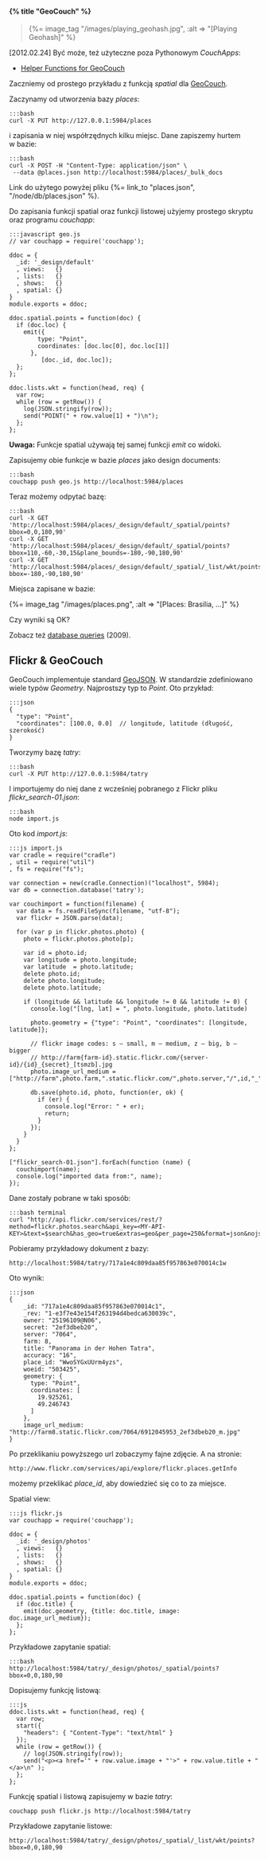 #### {% title "GeoCouch" %}

<blockquote>
 {%= image_tag "/images/playing_geohash.jpg", :alt => "[Playing Geohash]" %}
</blockquote>

[2012.02.24] Być może, też użyteczne poza Pythonowym *CouchApps*:

* [Helper Functions for GeoCouch](https://github.com/maxogden/geocouch-utils)


Zaczniemy od prostego przykładu z funkcją *spatial*
dla [GeoCouch](https://github.com/couchbase/geocouch).

Zaczynamy od utworzenia bazy *places*:

    :::bash
    curl -X PUT http://127.0.0.1:5984/places

i zapisania w niej współrzędnych kilku miejsc.
Dane zapiszemy hurtem w bazie:

    :::bash
    curl -X POST -H "Content-Type: application/json" \
     --data @places.json http://localhost:5984/places/_bulk_docs

Link do użytego powyżej pliku {%= link_to "places.json", "/node/db/places.json" %}.

Do zapisania funkcji spatial oraz funkcji listowej użyjemy prostego skryptu
oraz programu *couchapp*:

    :::javascript geo.js
    // var couchapp = require('couchapp');

    ddoc = {
      _id: '_design/default'
      , views:   {}
      , lists:   {}
      , shows:   {}
      , spatial: {}
    }
    module.exports = ddoc;

    ddoc.spatial.points = function(doc) {
      if (doc.loc) {
        emit({
            type: "Point",
            coordinates: [doc.loc[0], doc.loc[1]]
          },
             [doc._id, doc.loc]);
      };
    };

    ddoc.lists.wkt = function(head, req) {
      var row;
      while (row = getRow()) {
        log(JSON.stringify(row));
        send("POINT(" + row.value[1] + ")\n");
      };
    };

**Uwaga:** Funkcje spatial używają tej samej funkcji *emit* co widoki.

Zapisujemy obie funkcje w bazie *places* jako design documents:

    :::bash
    couchapp push geo.js http://localhost:5984/places

Teraz możemy odpytać bazę:

    :::bash
    curl -X GET 'http://localhost:5984/places/_design/default/_spatial/points?bbox=0,0,180,90'
    curl -X GET 'http://localhost:5984/places/_design/default/_spatial/points?bbox=110,-60,-30,15&plane_bounds=-180,-90,180,90'
    curl -X GET 'http://localhost:5984/places/_design/default/_spatial/_list/wkt/points?bbox=-180,-90,180,90'

Miejsca zapisane w bazie:

{%= image_tag "/images/places.png", :alt => "[Places: Brasilia, …]" %}

Czy wyniki są OK?

Zobacz też [database queries](http://sitr.us/2009/06/30/database-queries-the-couchdb-way.html) (2009).


## Flickr & GeoCouch

GeoCouch implementuje standard [GeoJSON](http://geojson.org/geojson-spec.html).
W standardzie zdefiniowano wiele typów *Geometry*.
Najprostszy typ to *Point*. Oto przykład:

    :::json
    {
      "type": "Point",
      "coordinates": [100.0, 0.0]  // longitude, latitude (długość, szerokość)
    }

Tworzymy bazę *tatry*:

    :::bash
    curl -X PUT http://127.0.0.1:5984/tatry

I importujemy do niej dane z wcześniej pobranego z Flickr pliku *flickr_search-01.json*:

    :::bash
    node import.js

Oto kod *import.js*:

    :::js import.js
    var cradle = require("cradle")
    , util = require("util")
    , fs = require("fs");

    var connection = new(cradle.Connection)("localhost", 5984);
    var db = connection.database('tatry');

    var couchimport = function(filename) {
      var data = fs.readFileSync(filename, "utf-8");
      var flickr = JSON.parse(data);

      for (var p in flickr.photos.photo) {
        photo = flickr.photos.photo[p];

        var id = photo.id;
        var longitude = photo.longitude;
        var latitude  = photo.latitude;
        delete photo.id;
        delete photo.longitude;
        delete photo.latitude;

        if (longitude && latitude && longitude != 0 && latitude != 0) {
          console.log("[lng, lat] = ", photo.longitude, photo.latitude)

          photo.geometry = {"type": "Point", "coordinates": [longitude, latitude]};

          // flickr image codes: s – small, m – medium, z – big, b – bigger
          // http://farm{farm-id}.static.flickr.com/{server-id}/{id}_{secret}_[tsmzb].jpg
          photo.image_url_medium = ["http://farm",photo.farm,".static.flickr.com/",photo.server,"/",id,"_",photo.secret,"_z.jpg"].join("");

          db.save(photo.id, photo, function(er, ok) {
            if (er) {
              console.log("Error: " + er);
              return;
            }
          });
        }
      }
    };

    ["flickr_search-01.json"].forEach(function (name) {
      couchimport(name);
      console.log("imported data from:", name);
    });

Dane zostały pobrane w taki sposób:

    :::bash terminal
    curl "http://api.flickr.com/services/rest/?method=flickr.photos.search&api_key=<MY-API-KEY>&text=$search&has_geo=true&extras=geo&per_page=250&format=json&nojsoncallback=1"

Pobieramy przykładowy dokument z bazy:

    http://localhost:5984/tatry/717a1e4c809daa85f957863e070014c1w

Oto wynik:

    :::json
    {
        _id: "717a1e4c809daa85f957863e070014c1",
        _rev: "1-e3f7e43e154f263194d4bedca630039c",
        owner: "25196109@N06",
        secret: "2ef3dbeb20",
        server: "7064",
        farm: 8,
        title: "Panorama in der Hohen Tatra",
        accuracy: "16",
        place_id: "WwoSYGxUUrm4yzs",
        woeid: "503425",
        geometry: {
          type: "Point",
          coordinates: [
            19.925261,
            49.246743
          ]
        },
        image_url_medium: "http://farm8.static.flickr.com/7064/6912045953_2ef3dbeb20_m.jpg"
    }

Po przeklikaniu powyższego url zobaczymy fajne zdjęcie.
A na stronie:

    http://www.flickr.com/services/api/explore/flickr.places.getInfo

możemy przeklikać *place_id*, aby dowiedzieć się co to za miejsce.

Spatial view:

    :::js flickr.js
    var couchapp = require('couchapp');

    ddoc = {
      _id: '_design/photos'
      , views:   {}
      , lists:   {}
      , shows:   {}
      , spatial: {}
    }
    module.exports = ddoc;

    ddoc.spatial.points = function(doc) {
      if (doc.title) {
        emit(doc.geometry, {title: doc.title, image: doc.image_url_medium});
      };
    };

Przykładowe zapytanie spatial:

    :::bash
    http://localhost:5984/tatry/_design/photos/_spatial/points?bbox=0,0,180,90

Dopisujemy funkcję listową:

    :::js
    ddoc.lists.wkt = function(head, req) {
      var row;
      start({
        "headers": { "Content-Type": "text/html" }
      });
      while (row = getRow()) {
        // log(JSON.stringify(row));
        send("<p><a href='" + row.value.image + "'>" + row.value.title + "</a>\n" );
      };
    };

Funkcję spatial i listową zapisujemy w bazie *tatry*:

    couchapp push flickr.js http://localhost:5984/tatry

Przykładowe zapytanie listowe:

    http://localhost:5984/tatry/_design/photos/_spatial/_list/wkt/points?bbox=0,0,180,90
